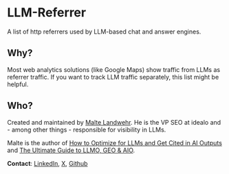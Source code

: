 # LLM-Referrer
A list of http referrers used by LLM-based chat and answer engines.

## Why?
Most web analytics solutions (like Google Maps) show traffic from LLMs as referrer traffic. If you want to track LLM traffic separately, this list might be helpful.

## Who?
Created and maintained by <a href="https://github.com/MalteBerlin">Malte Landwehr</a>. He is the VP SEO at idealo and - among other things - responsible for visibility in LLMs.

Malte is the author of <a href="https://www.advancedwebranking.com/blog/llm-optimization-generative-ai-outputs">How to Optimize for LLMs and Get Cited in AI Outputs</a> and <a href="https://www.linkedin.com/pulse/ultimate-guide-llmo-geo-aio-malte-landwehr-khqne/">The Ultimate Guide to LLMO, GEO & AIO</a>.

**Contact**: <a href="https://www.linkedin.com/in/landwehr/">LinkedIn</a>, <a href="https://x.com/maltelandwehr">X</a>, <a href="https://github.com/MalteBerlin">Github</a>
